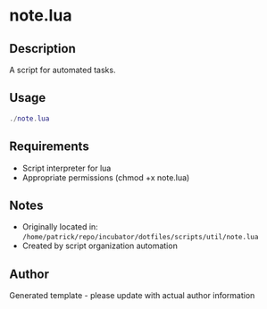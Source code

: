 # note.lua

## Description
A script for automated tasks.

## Usage
```lua
./note.lua
```

## Requirements
- Script interpreter for lua
- Appropriate permissions (chmod +x note.lua)

## Notes
- Originally located in: `/home/patrick/repo/incubator/dotfiles/scripts/util/note.lua`
- Created by script organization automation

## Author
Generated template - please update with actual author information
